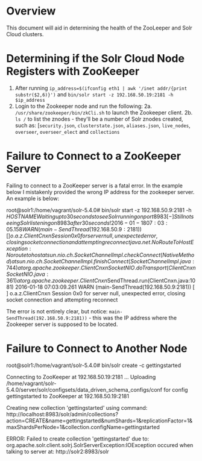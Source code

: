 # Overview
This document will aid in determining the health of the ZooLeeper and Solr Cloud clusters.

# Determining if the Solr Cloud Node Registers with ZooKeeper
1. After running `ip_address=$(ifconfig eth1 | awk '/inet addr/{print substr($2,6)}')` and `bin/solr start -z 192.168.50.19:2181 -h $ip_address`
2. Login to the Zookeeper node and run the following:
  2a. `/usr/share/zookeeper/bin/zkCli.sh` to launch the Zookeeper client.
  2b. `ls /` to list the znodes - they'll be a number of Solr znodes created, such as: [`security.json`, `clusterstate.json`, `aliases.json`, `live_nodes`, `overseer`, `overseer_elect` and `collections`

# Failure to Connect to a ZooKeeper Server
Failing to connect to a ZooKeeper server is a fatal error. In the example below I mistakenly provided the wrong IP address for the zookeeper server. An example is below:

root@solr1:/home/vagrant/solr-5.4.0# bin/solr start -z 192.168.50.9:2181 -h $HOSTNAME
Waiting up to 30 seconds to see Solr running on port 8983 [-]  Still not seeing Solr listening on 8983 after 30 seconds!
2016-01-18 07:03:05.158 WARN  (main-SendThread(192.168.50.9:2181)) [   ] o.a.z.ClientCnxn Session 0x0 for server null, unexpected error, closing socket connection and attempting reconnect
java.net.NoRouteToHostException: No route to host
	at sun.nio.ch.SocketChannelImpl.checkConnect(Native Method)
	at sun.nio.ch.SocketChannelImpl.finishConnect(SocketChannelImpl.java:744)
	at org.apache.zookeeper.ClientCnxnSocketNIO.doTransport(ClientCnxnSocketNIO.java:361)
	at org.apache.zookeeper.ClientCnxn$SendThread.run(ClientCnxn.java:1081)
2016-01-18 07:03:09.261 WARN  (main-SendThread(192.168.50.9:2181)) [   ] o.a.z.ClientCnxn Session 0x0 for server null, unexpected error, closing socket connection and attempting reconnect

The error is not entirely clear, but notice: `main-SendThread(192.168.50.9:2181))` - this was the IP address where the Zookeeper server is supposed to be located.

# Failure to Connect to Another Node

root@solr1:/home/vagrant/solr-5.4.0# bin/solr create -c gettingstarted

Connecting to ZooKeeper at 192.168.50.19:2181 ...
Uploading /home/vagrant/solr-5.4.0/server/solr/configsets/data_driven_schema_configs/conf for config gettingstarted to ZooKeeper at 192.168.50.19:2181

Creating new collection 'gettingstarted' using command:
http://localhost:8983/solr/admin/collections?action=CREATE&name=gettingstarted&numShards=1&replicationFactor=1&maxShardsPerNode=1&collection.configName=gettingstarted


ERROR: Failed to create collection 'gettingstarted' due to: org.apache.solr.client.solrj.SolrServerException:IOException occured when talking to server at: http://solr2:8983/solr
